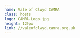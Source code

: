 ```yaml
---
name: Vale of Clwyd CAMRA
class: hosts
logo: CAMRA-Logo.jpg
height: 120px
link: //valeofclwyd.camra.org.uk
---
```

